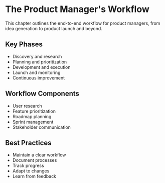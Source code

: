 # The Product Manager's Workflow

This chapter outlines the end-to-end workflow for product managers, from idea generation to product launch and beyond.

## Key Phases

- Discovery and research
- Planning and prioritization
- Development and execution
- Launch and monitoring
- Continuous improvement

## Workflow Components

- User research
- Feature prioritization
- Roadmap planning
- Sprint management
- Stakeholder communication

## Best Practices

- Maintain a clear workflow
- Document processes
- Track progress
- Adapt to changes
- Learn from feedback
